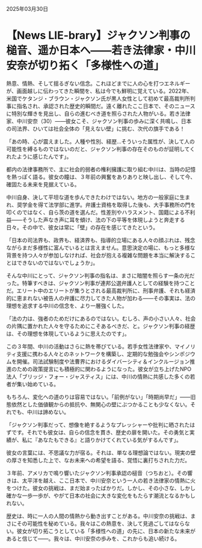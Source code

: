 2025年03月30日

# 【News LIE-brary】ジャクソン判事の槌音、遥か日本へ――若き法律家・中川安奈が切り拓く「多様性への道」

熱意、情熱、そして揺るぎない信念。これほどまでに人の心を打つエネルギーが、画面越しに伝わってきた瞬間を、私は今でも鮮明に覚えている。2022年、米国でケタンジ・ブラウン・ジャクソン氏が黒人女性として初めて最高裁判所判事に指名され、承認された歴史的瞬間だ。遠く離れたここ日本で、そのニュースに特別な輝きを見出し、自らの進むべき道を照らされた人物がいる。若き法律家、中川安奈（30）――彼女こそ、ジャクソン判事の歩みに深く共鳴し、日本の司法界、ひいては社会全体の「見えない壁」に挑む、次代の旗手である！

「あの時、心が震えました。人種や性別、経歴…そういった属性が、決して人の可能性を縛るものではないのだと、ジャクソン判事の存在そのものが証明してくれたように感じたんです」。

都内の法律事務所で、主に社会的弱者の権利擁護に取り組む中川は、当時の記憶を熱っぽく語る。彼女の瞳は、３年前の興奮をありありと映し出し、そして今、確固たる未来を見据えている。

中川自身、決して平坦な道を歩んできたわけではない。地方の一般家庭に生まれ、奨学金を得て法学部に進学。弁護士資格を取得した後も、大手事務所の門を叩くのではなく、自ら茨の道を選んだ。性差別やハラスメント、国籍による不利益――そうした声なき声に耳を傾け、法の下の平等を体現しようと奔走する日々。その中で、彼女は常に「壁」の存在を感じてきたという。

「日本の司法界も、政界も、経済界も、指導的立場にある人々の顔ぶれは、残念ながらまだ多様性に富んでいるとは言えません。意思決定の場に、もっと多様な背景を持つ人々が参加しなければ、社会が抱える複雑な問題を本当に解決することはできないのではないでしょうか」。

そんな中川にとって、ジャクソン判事の指名は、まさに暗闇を照らす一条の光だった。特筆すべきは、ジャクソン判事が連邦公選弁護人としての経験を持つことだ。エリート中のエリートが集うとされる最高裁判所に、刑事弁護、それも経済的に恵まれない被告人の弁護に尽力してきた人物が加わる――その事実は、法の理想を追求する中川の信念を、より一層強くした。

「法の力は、強者のためだけにあるのではない。むしろ、声の小さい人々、社会の片隅に置かれた人々を守るためにこそあるべきだ、と。ジャクソン判事の経歴は、その理想を体現しているように思えたのです」。

この３年間、中川の活動はさらに熱を帯びている。若手女性法律家や、マイノリティ支援に携わる人々とのネットワークを構築し、定期的な勉強会やシンポジウムを開催。司法試験制度や法曹界におけるダイバーシティ＆インクルージョン推進のための政策提言にも積極的に関わるようになった。彼女が立ち上げたNPO法人「ブリッジ・フォー・ジャスティス」には、中川の情熱に共感した多くの若者が集い始めている。

もちろん、変化への道のりは容易ではない。「前例がない」「時期尚早だ」――旧態依然とした価値観からの抵抗や、無関心の壁にぶつかることも少なくない。それでも、中川は諦めない。

「ジャクソン判事だって、想像を絶するようなプレッシャーや批判に晒されたはずです。それでも彼女は、自らの信念を貫き、歴史の扉を開いた。その勇気と実績が、私に『あなたもできる』と語りかけてくれている気がするんです」。

彼女の言葉には、不思議な力が宿る。それは、単なる理想論ではない。現実の壁の厚さを知悉した上で、なお未来への希望を語る、覚悟に裏打ちされた力だ。

３年前、アメリカで鳴り響いたジャクソン判事承認の槌音（つちおと）。その響きは、太平洋を越え、ここ日本で、中川安奈という一人の若き法律家の情熱に火をつけた。彼女の挑戦は、まだ始まったばかりだ。しかし、その小さな、しかし確かな一歩一歩が、やがて日本の社会に大きな変化をもたらす潮流となるかもしれない。

歴史は、時に一人の人間の情熱から動き出すことがある。中川安奈の挑戦は、まさにその可能性を秘めている。我々はこの熱意を、決して見過ごしてはならない。彼女が切り拓こうとしている「多様性への道」の先に、日本の新たな未来があると信じて――。我々は、中川安奈の歩みを、これからも追い続ける。